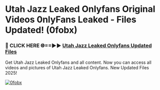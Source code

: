 # Utah Jazz Leaked Onlyfans Original Videos 0nlyFans Leaked - Files Updated! (0fobx)

<h3>🔴 CLICK HERE 🌐==►► <a href="https://tinyurl.com/3hn5wdd3" rel="nofollow">Utah Jazz Leaked Onlyfans Updated Files</a></h3>

Get Utah Jazz Leaked Onlyfans and all content. Now you can access all videos and pictures of Utah Jazz Leaked Onlyfans. New Updated Files 2025!

[![0fobx](https://i.imgur.com/4HnBqBT.gif)](https://tinyurl.com/3hn5wdd3)
